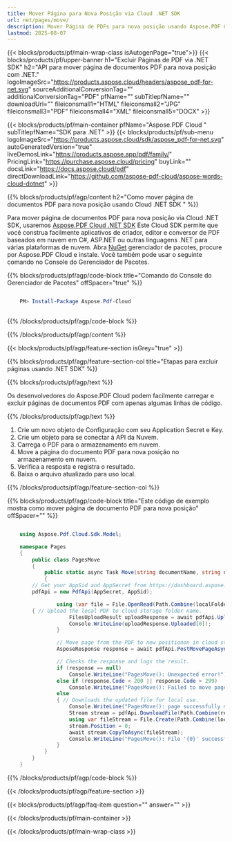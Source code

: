 ```yaml
---
title: Mover Página para Nova Posição via Cloud .NET SDK
url: net/pages/move/
description: Mover Página de PDFs para nova posição usando Aspose.PDF Cloud SDK para .NET.
lastmod: 2025-08-07
---
```


{{< blocks/products/pf/main-wrap-class isAutogenPage="true">}}
{{< blocks/products/pf/upper-banner h1="Excluir Páginas de PDF via .NET SDK" h2="API para mover página de documentos PDF para nova posição com .NET." logoImageSrc="https://products.aspose.cloud/headers/aspose_pdf-for-net.svg" sourceAdditionalConversionTag="" additionalConversionTag="PDF" pfName="" subTitlepfName="" downloadUrl="" fileiconsmall1="HTML" fileiconsmall2="JPG" fileiconsmall3="PDF" fileiconsmall4="XML" fileiconsmall5="DOCX" >}}

{{< blocks/products/pf/main-container pfName="Aspose.PDF Cloud " subTitlepfName="SDK para .NET" >}}
{{< blocks/products/pf/sub-menu logoImageSrc="https://products.aspose.cloud/sdk/aspose_pdf-for-net.svg"
autoGeneratedVersion="true"
liveDemosLink="https://products.aspose.app/pdf/family/" PricingLink="https://purchase.aspose.cloud/pricing" buyLink="" docsLink="https://docs.aspose.cloud/pdf"  directDownloadLink="https://github.com/aspose-pdf-cloud/aspose-words-cloud-dotnet" >}}

{{% blocks/products/pf/agp/content h2="Como mover página de documentos PDF para nova posição usando Cloud .NET SDK " %}}

Para mover página de documentos PDF para nova posição via Cloud .NET SDK, usaremos
[Aspose.PDF Cloud .NET SDK](https://products.aspose.cloud/pdf/net/)
Este Cloud SDK permite que você construa facilmente aplicativos de criador, editor e conversor de PDF baseados em nuvem em C#, ASP.NET ou outras linguagens .NET para várias plataformas de nuvem. Abra
[NuGet](https://www.nuget.org/packages/Aspose.Pdf-Cloud)
gerenciador de pacotes, procure por
Aspose.PDF Cloud
e instale. Você também pode usar o seguinte comando no Console do Gerenciador de Pacotes.

{{% blocks/products/pf/agp/code-block title="Comando do Console do Gerenciador de Pacotes" offSpacer="true" %}}

```powershell

    PM> Install-Package Aspose.Pdf-Cloud
     
```

{{% /blocks/products/pf/agp/code-block %}}

{{% /blocks/products/pf/agp/content %}}

{{< blocks/products/pf/agp/feature-section isGrey="true" >}}

{{% blocks/products/pf/agp/feature-section-col title="Etapas para excluir páginas usando .NET SDK" %}}

{{% blocks/products/pf/agp/text %}}

Os desenvolvedores do Aspose.PDF Cloud podem facilmente carregar e excluir páginas de documentos PDF com apenas algumas linhas de código.

{{% /blocks/products/pf/agp/text %}}

1. Crie um novo objeto de Configuração com seu Application Secret e Key.
1. Crie um objeto para se conectar à API da Nuvem.
1. Carrega o PDF para o armazenamento em nuvem.
1. Move a página do documento PDF para nova posição no armazenamento em nuvem.
1. Verifica a resposta e registra o resultado.
1. Baixa o arquivo atualizado para uso local.

{{% /blocks/products/pf/agp/feature-section-col %}}

{{% blocks/products/pf/agp/code-block title="Este código de exemplo mostra como mover página de documento PDF para nova posição" offSpacer="" %}}

```cs

    using Aspose.Pdf.Cloud.Sdk.Model;

    namespace Pages
    {
        public class PagesMove
        {
            public static async Task Move(string documentName, string outputName, int pageNumber, int newPageNumber, string remoteFolder)
            {
		// Get your AppSid and AppSecret from https://dashboard.aspose.cloud (free registration required). 
		pdfApi = new PdfApi(AppSecret, AppSid);

                using (var file = File.OpenRead(Path.Combine(localFolder, documentName)))
		{ // Upload the local PDF to cloud storage folder name.
                    FilesUploadResult uploadResponse = await pdfApi.UploadFileAsync(Path.Combine(remoteFolder, documentName), documentName);
                    Console.WriteLine(uploadResponse.Uploaded[0]);
                }

                // Move page from the PDF to new positionon in cloud storage.
                AsposeResponse response = await pdfApi.PostMovePageAsync(documentName, pageNumber, newPageNumber, folder: remoteFolder);

                // Checks the response and logs the result.
                if (response == null)
                    Console.WriteLine("PagesMove(): Unexpected error!");
                else if (response.Code < 200 || response.Code > 299)
                    Console.WriteLine("PagesMove(): Failed to move page to new postion in the document.");
                else
                { // Downloads the updated file for local use.
                    Console.WriteLine("PagesMove(): page successfully moved to new position in the document '{0}.", documentName);
                    Stream stream = pdfApi.DownloadFile(Path.Combine(remoteFolder, documentName));
                    using var fileStream = File.Create(Path.Combine(localFolder, "move_pages_" + outputName));
                    stream.Position = 0;
                    await stream.CopyToAsync(fileStream);
                    Console.WriteLine("PagesMove(): File '{0}' successfully downloaded.", "move_pages_" + outputName);
                }
            }
        }
    }
```

{{% /blocks/products/pf/agp/code-block %}}

{{< /blocks/products/pf/agp/feature-section >}}

{{< blocks/products/pf/agp/faq-item question="" answer="" >}}

{{< /blocks/products/pf/main-container >}}

{{< /blocks/products/pf/main-wrap-class >}}

